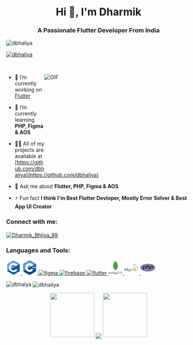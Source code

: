 <h1 align="center">Hi 👋, I'm Dharmik</h1>
<h3 align="center">A Passionate Flutter Developer From India</h3>

<p align="left"> <img src="https://komarev.com/ghpvc/?username=dbhliya&label=Profile%20views&color=0e75b6&style=flat" alt="dbhaliya" /> </p>

<p align="left"> <a href="https://github.com/ryo-ma/github-profile-trophy"><img src="https://github-profile-trophy.vercel.app/?username=dbhaliya" alt="dbhaliya" /></a> </p>


<p align="left"> <a href="https://twitter.com/" target="blank"><img src="https://img.shields.io/twitter/follow/?logo=twitter&style=for-the-badge" alt="" /></a> </p>
<img align="right" height="250" width="400" alt="GIF" src="https://camo.githubusercontent.com/86a3b6db470f1a0429f7355c08d1edabf3d2c804/68747470733a2f2f6d69726f2e6d656469756d2e636f6d2f6d61782f313336302f312a495247486d69477361313673746564517649615a66772e676966"/>


- 🔭 I’m currently working on [Flutter](https://github.com/dbhaliya)

- 🌱 I’m currently learning **PHP, Figma & AOS**

- 👨‍💻 All of my projects are available at [https://github.com/dbhaliya](https://github.com/dbhaliya)

- 💬 Ask me about **Flutter, PHP, Figma & AOS**

- ⚡ Fun fact **I think I'm Best Flutter Devloper, Mostly Error Solver & Best App UI Creator**

<h3 align="left">Connect with me:</h3>
<p align="left">
<a href="https://instagram.com/dharmik_bhaliya_99" target="blank"><img align="center" src="https://raw.githubusercontent.com/rahuldkjain/github-profile-readme-generator/master/src/images/icons/Social/instagram.svg" alt="Dharmik_Bhliya_99" height="30" width="40" /></a>
</p>


<h3 align="left">Languages and Tools:</h3>
<p align="left"> <a href="https://www.cprogramming.com/" target="_blank" rel="noreferrer"> <img src="https://raw.githubusercontent.com/devicons/devicon/master/icons/c/c-original.svg" alt="c" width="40" height="40"/> </a> <a href="https://www.w3schools.com/cpp/" target="_blank" rel="noreferrer"> <img src="https://raw.githubusercontent.com/devicons/devicon/master/icons/cplusplus/cplusplus-original.svg" alt="cplusplus" width="40" height="40"/> </a> <a href="https://www.figma.com/" target="_blank" rel="noreferrer"> <img src="https://www.vectorlogo.zone/logos/figma/figma-icon.svg" alt="figma" width="40" height="40"/> </a> <a href="https://firebase.google.com/" target="_blank" rel="noreferrer"> <img src="https://www.vectorlogo.zone/logos/firebase/firebase-icon.svg" alt="firebase" width="40" height="40"/> </a> <a href="https://flutter.dev" target="_blank" rel="noreferrer"> <img src="https://www.vectorlogo.zone/logos/flutterio/flutterio-icon.svg" alt="flutter" width="40" height="40"/> </a> <a href="https://www.mongodb.com/" target="_blank" rel="noreferrer"> <img src="https://raw.githubusercontent.com/devicons/devicon/master/icons/mongodb/mongodb-original-wordmark.svg" alt="mongodb" width="40" height="40"/> </a> <a href="https://www.mysql.com/" target="_blank" rel="noreferrer"> <img src="https://raw.githubusercontent.com/devicons/devicon/master/icons/mysql/mysql-original-wordmark.svg" alt="mysql" width="40" height="40"/> </a> <a href="https://www.php.net" target="_blank" rel="noreferrer"> <img src="https://raw.githubusercontent.com/devicons/devicon/master/icons/php/php-original.svg" alt="php" width="40" height="40"/> </a> </p>

<p><img align="left" src="https://github-readme-stats.vercel.app/api/top-langs?username=dbhaliya&show_icons=true&locale=en&layout=compact" alt="dbhalya" /></p>

<p>&nbsp;<img align="center" src="https://github-readme-stats.vercel.app/api?username=dbhaliya&show_icons=true&locale=en" alt="dbhaliya" /></p>

<p align="center">
  <img height="120" width="120" src="https://user-images.githubusercontent.com/118955280/227423004-14a6d404-9de6-4dcf-8c51-3e031948c62d.jpg">
  <img align="center" src="https://github-readme-streak-stats.herokuapp.com/?user=dbhaliya&theme=dark&hide_border=true"/>
  <img height="120" width="120" src="https://user-images.githubusercontent.com/118955280/227423341-8cfa81db-1711-4198-bde7-91a1e02ff8e5.png">
</p>
